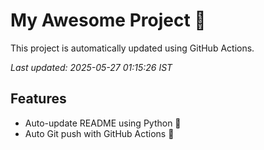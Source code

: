 # My Awesome Project 🚀

This project is automatically updated using GitHub Actions.

_Last updated: 2025-05-27 01:15:26 IST_

## Features
- Auto-update README using Python 🐍
- Auto Git push with GitHub Actions 🤖
